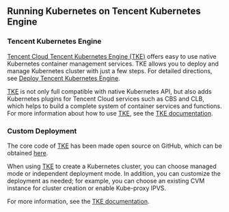 ## Running Kubernetes on Tencent Kubernetes Engine

### Tencent Kubernetes Engine

[Tencent Cloud Tencent Kubernetes Engine (TKE)](https://intl.cloud.tencent.com/product/tke) offers easy to use native Kubernetes container management services. TKE allows you to deploy and manage Kubernetes cluster with just a few steps. For detailed directions, see [Deploy Tencent Kubernetes Engine](https://intl.cloud.tencent.com/document/product/457/11741).

[TKE](https://intl.cloud.tencent.com/product/tke) is not only full compatible with native Kubernetes API, but also adds Kubernetes plugins for Tencent Cloud services such as CBS and CLB, which helps to build a complete system of container services and functions. For more information about how to use [TKE](https://intl.cloud.tencent.com/product/tke), see the [TKE documentation](https://intl.cloud.tencent.com/document/product/457).

### Custom Deployment

The core code of [TKE](https://intl.cloud.tencent.com/product/tke) has been made open source on GitHub, which can be obtained [here](https://github.com/TencentCloud/tencentcloud-cloud-controller-manager/blob/master).

When using [TKE](https://intl.cloud.tencent.com/product/tke) to create a Kubernetes cluster, you can choose managed mode or independent deployment mode. In addition, you can customize the deployment as needed; for example, you can choose an existing CVM instance for cluster creation or enable Kube-proxy IPVS.

For more information, see the [TKE documentation](https://intl.cloud.tencent.com/document/product/457).

